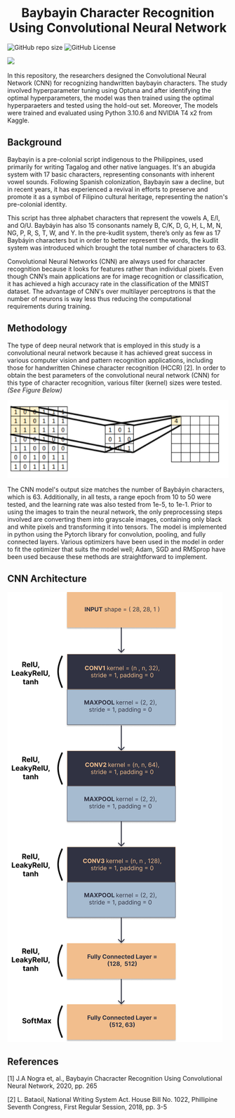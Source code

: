 <h1 style='text-align: center;'>Baybayin Character Recognition Using Convolutional Neural Network</h1>

<img alt="GitHub repo size" src="https://img.shields.io/github/repo-size/kr-agdeppa/baybayin-character-recognition?style=flat-square&color=%232ccce4">


<img alt="GitHub License" src="https://img.shields.io/github/license/kr-agdeppa/baybayin-character-recognition?style=flat-square&color=%232ccce4">

<a href="https://visitorbadge.io/status?path=https%3A%2F%2Fgithub.com%2Fkr-agdeppa%2Fbaybayin-character-recognition"><img src="https://api.visitorbadge.io/api/visitors?path=https%3A%2F%2Fgithub.com%2Fkr-agdeppa%2Fbaybayin-character-recognition&label=Visitors&countColor=%232ccce4&style=flat-square" /></a>
<br>

<p>In this repository, the researchers designed the Convolutional Neural Network (CNN) for recognizing handwritten baybayin characters. The study involved hyperparameter tuning using Optuna and after identifying the optimal hyperparameters, the model was then trained using the optimal hyperparaeters and tested using the hold-out set. Moreover, The models were trained and evaluated using Python 3.10.6 and NVIDIA T4 x2 from Kaggle.</p>

<h2>Background</h2>

<p>Baybayin is a pre-colonial script indigenous to
the Philippines, used primarily for writing
Tagalog and other native languages. It's an
abugida system with 17 basic characters,
representing consonants with inherent vowel
sounds. Following Spanish colonization,
Baybayin saw a decline, but in recent years, it
has experienced a revival in efforts to preserve
and promote it as a symbol of Filipino cultural
heritage, representing the nation's pre-colonial
identity.</p>

<p>This script has three alphabet characters that
represent the vowels A, E/I, and O/U. Baybáyin
has also 15 consonants namely B, C/K, D, G, H,
L, M, N, NG, P, R, S, T, W, and Y. In the
pre-kudlit system, there’s only as few as 17
Baybáyin characters but in order to better
represent the words, the kudlit system was
introduced which brought the total number of
characters to 63.</p>

<p>Convolutional Neural Networks (CNN) are
always used for character recognition because it
looks for features rather than individual pixels.
Even though CNN’s main applications are for
image recognition or classification, it has
achieved a high accuracy rate in the
classification of the MNIST dataset. The
advantage of CNN's over multilayer perceptrons
is that the number of neurons is way less thus
reducing the computational requirements during
training.</p>

<h2>Methodology</h2>

<p>The type of deep neural network that is
employed in this study is a convolutional neural
network because it has achieved great success in
various computer vision and pattern recognition
applications, including those for handwritten
Chinese character recognition (HCCR) [2]. In
order to obtain the best parameters of the
convolutional neural network (CNN) for this
type of character recognition, various filter
(kernel) sizes were tested. <i>(See Figure Below)</i></p>

<img src="assets/FILTERS.png">

<P>The CNN model's
output size matches the number of Baybáyin
characters, which is 63. Additionally, in all tests,
a range epoch from 10 to 50 were tested, and
the learning rate was also tested from 1e-5, to
1e-1. Prior to using the images to train the neural
network, the only preprocessing steps involved
are converting them into grayscale images,
containing only black and white pixels and
transforming it into tensors.
The model is implemented in python using the
Pytorch library for convolution, pooling, and
fully connected layers. Various optimizers have
been used in the model in order to fit the
optimizer that suits the model well; Adam, SGD
and RMSprop have been used because these
methods are straightforward to implement.
</p>


<h2>CNN Architecture</h2>

<img src="assets/CNN_ARCHITECTURE.png">

<h2>References</h2>

<p>[1] J.A Nogra et, al., Baybayin Chacracter Recognition Using Convolutional Neural Network, 2020, pp. 265</p>

<p>[2] L. Bataoil, National Writing System Act. House Bill No. 1022, Phillipine Seventh Congress, First Regular Session, 2018, pp. 3-5</p>